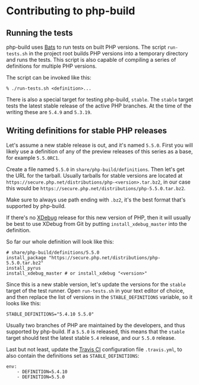 # Contributing to php-build

## Running the tests

php-build uses [Bats] to run tests on built PHP versions.  The script
`run-tests.sh` in the project root builds PHP versions into a temporary
directory and runs the tests.  This script is also capable of compiling a series
of definitions for multiple PHP versions.

The script can be invoked like this:

    % ./run-tests.sh <definition>...

There is also a special target for testing php-build, `stable`.  The `stable`
target tests the latest stable release of the active PHP branches.  At the time
of the writing these are `5.4.9` and `5.3.19`.

## Writing definitions for stable PHP releases

Let's assume a new stable release is out, and it's named `5.5.0`.  First you
will likely use a definition of any of the preview releases of this series as a
base, for example `5.5.0RC1`.

Create a file named `5.5.0` in `share/php-build/definitions`.  Then let's get
the URL for the tarball. Usually tarballs for stable versions are located at
`https://secure.php.net/distributions/php-<version>.tar.bz2`, in our case this would
be `https://secure.php.net/distributions/php-5.5.0.tar.bz2`.

Make sure to always use path ending with `.bz2`, it's the best format that's
supported by php-build.

If there's no [XDebug] release for this new version of PHP, then it
will usually be best to use XDebug from Git by putting `install_xdebug_master`
into the definition.

So far our whole definition will look like this:

    # share/php-build/definitions/5.5.0
    install_package "https://secure.php.net/distributions/php-5.5.0.tar.bz2"
    install_pyrus
    install_xdebug_master # or install_xdebug "<version>"

Since this is a new stable version, let's update the versions for the `stable`
target of the test runner.  Open `run-tests.sh` in your text editor of choice,
and then replace the list of versions in the `STABLE_DEFINITIONS` variable, so
it looks like this:

    STABLE_DEFINITIONS="5.4.10 5.5.0"

Usually two branches of PHP are maintained by the developers, and thus supported
by php-build.  If a `5.5.0` is released, this means that the `stable` target
should test the latest stable `5.4` release, and our `5.5.0` release.

Last but not least, update the [Travis CI] configuration file `.travis.yml`, to
also contain the definitions set as `STABLE_DEFINITIONS`:

    env:
        - DEFINITION=5.4.10
        - DEFINITION=5.5.0

[XDebug]: http://xdebug.org
[Bats]: https://github.com/sstephenson/bats
[Travis CI]: https://travis-ci.org
